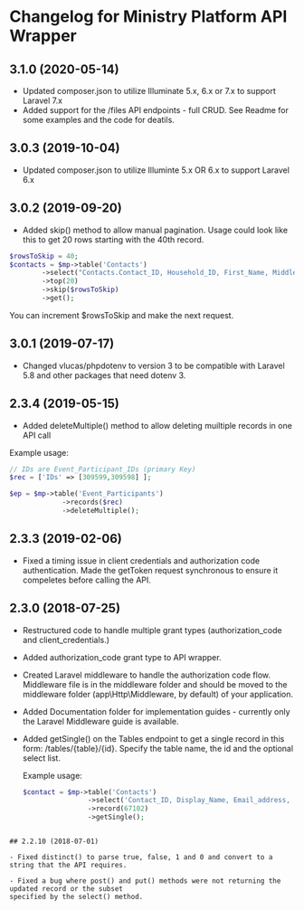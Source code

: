 # Changelog for Ministry Platform API Wrapper

## 3.1.0 (2020-05-14)
- Updated composer.json to utilize Illuminate 5.x, 6.x or 7.x to support Laravel 7.x
- Added support for the /files API endpoints - full CRUD.  See Readme for some examples and the code
for deatils.


## 3.0.3 (2019-10-04)
- Updated composer.json to utilize Illuminte 5.x OR 6.x to support Laravel 6.x

## 3.0.2 (2019-09-20)
- Added skip() method to allow manual pagination.  Usage could look like this to get 20 rows starting with the 40th record.
```php
$rowsToSkip = 40;
$contacts = $mp->table('Contacts')
        ->select("Contacts.Contact_ID, Household_ID, First_Name, Middle_Name, Last_Name, Display_Name, Gender_ID_Table.[Gender], Nickname")        
        ->top(20)
        ->skip($rowsToSkip)
        ->get();
```
You can increment $rowsToSkip and make the next request.

## 3.0.1 (2019-07-17)
- Changed vlucas/phpdotenv to version 3 to be compatible with Laravel 5.8 and other packages that need dotenv 3.

## 2.3.4 (2019-05-15)
- Added deleteMultiple() method to allow deleting muiltiple records in one API call

Example usage:

```php
// IDs are Event_Participant_IDs (primary Key)
$rec = ['IDs' => [309599,309598] ];

$ep = $mp->table('Event_Participants')
             ->records($rec)
             ->deleteMultiple();
```

## 2.3.3 (2019-02-06)
- Fixed a timing issue in client credentials and authorization code authentication.  Made the getToken request 
synchronous to ensure it compeletes before calling the API.


## 2.3.0 (2018-07-25)
- Restructured code to handle multiple grant types (authorization_code and client_credentials.)

- Added authorization_code grant type to API wrapper.

- Created Laravel middleware to handle the authorization code flow. Middleware file is in the middleware folder 
and should be moved to the middleware folder (app\Http\Middleware, by default) of your application.

- Added Documentation folder for implementation guides - currently only the Laravel Middleware guide is available.

- Added getSingle() on the Tables endpoint to get a single record in this form: /tables/{table}/{id}.  Specify 
the table name, the id and the optional select list.

  Example usage: 
  
  ```php
  $contact = $mp->table('Contacts')  			 
                  ->select('Contact_ID, Display_Name, Email_address, Mobile_Phone')
                  ->record(67102)
                  ->getSingle();

```

## 2.2.10 (2018-07-01)

- Fixed distinct() to parse true, false, 1 and 0 and convert to a string that the API requires.

- Fixed a bug where post() and put() methods were not returning the updated record or the subset 
specified by the select() method.
